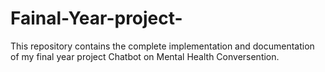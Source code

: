 # Fainal-Year-project-
This repository contains the complete implementation and documentation of my final year project Chatbot on Mental Health Conversention.
